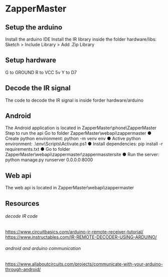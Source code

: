 # ZapperMaster
## Setup the arduino
Install the arduino IDE
Install the IR library inside the folder hardware/libs:
Sketch > Include Library > Add .Zip Library
## Setup hardware
G to GROUND
R to VCC 5v
Y to D7
## Decode the IR signal
The code to decode the IR signal is inside forder hardware/arduino

## Android
The Android application is located in ZapperMaster\phone\ZapperMaster
Step to run the api
Go to folder ZapperMaster\webapi\zappermaster
● Create python environment: python -m venv env
● Active python environment: .\env\Scripts\Activate.ps1
● Install dependencies: pip install -r requirements.txt
● Go to folder ZapperMaster\webapi\zappermaster\zappermasstersite
● Run the server: python manage.py runserver 0.0.0.0:8000

## Web api
The web api is located in ZapperMaster\webapi\zappermaster

## Resources
###### decode IR code
https://www.circuitbasics.com/arduino-ir-remote-receiver-tutorial/
https://www.instructables.com/IR-REMOTE-DECODER-USING-ARDUINO/
###### android and arduino communication
https://www.allaboutcircuits.com/projects/communicate-with-your-arduino-through-android/
